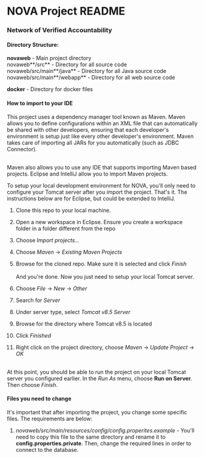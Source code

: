 <h1>NOVA Project README</h1>
<h3>Network of Verified Accountability</h3>

<h4>Directory Structure:</h4>

**novaweb** - Main project directory</br>
novaweb**/src** - Directory for all source code</br>
novaweb/src/main**/java** - Directory for all Java source code</br>
novaweb/src/main**/webapp** - Directory for all web source code

**docker** - Directory for docker files

<h4>How to import to your IDE</h4>
This project uses a dependency manager tool known as Maven. Maven allows you to
define configurations within an XML file that can automatically be shared with
other developers, ensuring that each developer's environment is setup just like
every other developer's environment. Maven takes care of importing all JARs for
you automatically (such as JDBC Connector).</br></br>

Maven also allows you to use any IDE that supports importing Maven based projects.
Eclipse and IntelliJ allow you to import Maven projects.

To setup your local development environment for NOVA, you'll only need to configure
your Tomcat server after you import the project. That's it. The instructions
below are for Eclipse, but could be extended to IntelliJ.

1. Clone this repo to your local machine.
2. Open a new workspace in Eclipse. Ensure you create a workspace folder
in a folder different from the repo
3. Choose *Import projects...*
4. Choose *Maven* -> *Existing Maven Projects*
5. Browse for the cloned repo. Make sure it is selected and click *Finish*</br></br>
And you're done. Now you just need to setup your local Tomcat server.


6. Choose *File* -> *New* -> *Other*
7. Search for *Server*
8. Under server type, select *Tomcat v8.5 Server*
9. Browse for the directory where Tomcat v8.5 is located
10. Click *Finished*
11. Right click on the project directory, choose *Maven* -> *Update Project* -> *OK*</br></br>

At this point, you should be able to run the project on your local Tomcat
server you configured earlier. In the *Run As* menu, choose **Run on Server**.
Then choose *Finish*.

<h4>Files you need to change</h4>
It's important that after importing the project, you change some specific files. The requirements are below:

1. *novaweb/src/main/resources/config/config.properites.example* - You'll need to copy this file to the same directory and rename it to **config.properties.private**. Then, change the required lines in order to connect to the database.

